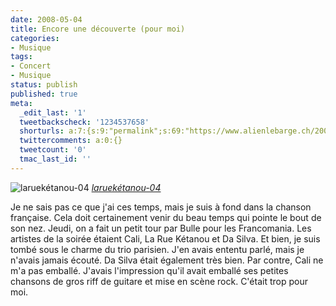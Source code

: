 ```yaml
---
date: 2008-05-04
title: Encore une découverte (pour moi)
categories:
- Musique
tags:
- Concert
- Musique
status: publish
published: true
meta:
  _edit_last: '1'
  tweetbackscheck: '1234537658'
  shorturls: a:7:{s:9:"permalink";s:69:"https://www.alienlebarge.ch/2008/05/04/encore-une-decouverte-pour-moi/";s:7:"tinyurl";s:25:"https://tinyurl.com/c2g7fx";s:4:"isgd";s:17:"https://is.gd/iLHi";s:5:"bitly";s:18:"https://bit.ly/srbc";s:5:"snipr";s:22:"https://snipr.com/bhfrg";s:5:"snurl";s:22:"https://snurl.com/bhfrg";s:7:"snipurl";s:24:"https://snipurl.com/bhfrg";}
  twittercomments: a:0:{}
  tweetcount: '0'
  tmac_last_id: ''
---
```

<img src="https://farm2.static.flickr.com/1029/762131975_718b7a1b03.jpg" alt="laruekétanou-04" />
<em><a title="photo sharing" href="https://www.flickr.com/photos/jugurtha/762131975/">laruekétanou-04</a></em>

Je ne sais pas ce que j'ai ces temps, mais je suis à fond dans la chanson française. Cela doit certainement venir du beau temps qui pointe le bout de son nez.
Jeudi, on a fait un petit tour par Bulle pour les Francomania. Les artistes de la soirée étaient Cali, La Rue Kétanou et Da Silva. Et bien, je suis tombé sous le charme du trio parisien. J'en avais ententu parlé, mais je n'avais jamais écouté.
Da Silva était également très bien. Par contre, Cali ne m'a pas emballé. J'avais l'impression qu'il avait emballé ses petites chansons de gros riff de guitare et mise en scène rock. C'était trop pour moi.
